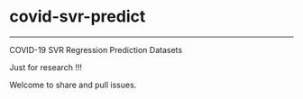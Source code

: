 # covid-svr-predict
***
COVID-19 SVR Regression Prediction Datasets

Just for research !!!

Welcome to share and pull issues.
